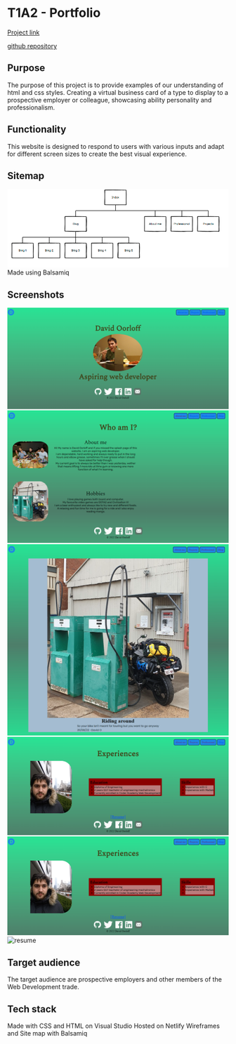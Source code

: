 # T1A2 - Portfolio

[Project link](david-oorloff-t1a2.netlify.app)

[github repository](https://github.com/meatsheild/T1A2)

## Purpose

The purpose of this project is to provide examples of our understanding of html and css styles. Creating a virtual business card of a type to display to a prospective employer or colleague, showcasing ability personality and professionalism.

## Functionality
This website is designed to respond to users with various inputs and adapt for different screen sizes to create the best visual experience.

## Sitemap
![Sitemap](./docs/sitemap.png)
Made using Balsamiq

## Screenshots
![Index](docs/index.png)
![aboutme](docs/aboutme.png)
![blogs](docs/Blog.png)
![professional](docs/professional.png)
![projects](docs/professional.png)
![resume](docs/resume.png)

## Target audience
The target audience are prospective employers and other members of the Web Development trade.

## Tech stack
Made with CSS and HTML on Visual Studio
Hosted on Netlify
Wireframes and  Site map with Balsamiq

